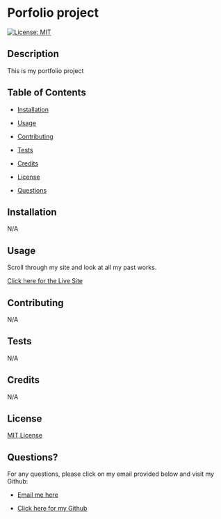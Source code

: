 # Porfolio project

  [![License: MIT](https://img.shields.io/badge/License-MIT-yellow.svg)](https://opensource.org/licenses/MIT)
  ## Description

  This is my portfolio project


  ## Table of Contents

  - [Installation](#installation)

  - [Usage](#usage)

  - [Contributing](#contributing)

  - [Tests](#tests)

  - [Credits](#credits)

  - [License](#license)

  - [Questions](#questions)


  ## Installation

  N/A


  ## Usage

  Scroll through my site and look at all my past works.

  [Click here for the Live Site](github.com)


  ## Contributing

  N/A


  ## Tests

  N/A


  ## Credits

  N/A


  ## License

  [MIT License](https://opensource.org/licenses/MIT)


  ## Questions?

  For any questions, please click on my email provided below and visit my Github:

  - [Email me here](mailto:elvislau74@gmail.com)

  - [Click here for my Github](https://github.com/elvislau74/)
